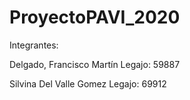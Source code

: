 # ProyectoPAVI_2020

Integrantes:

Delgado, Francisco Martín
Legajo: 59887

Silvina Del Valle Gomez
Legajo: 69912
